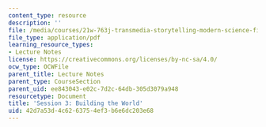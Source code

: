 ```yaml
---
content_type: resource
description: ''
file: /media/courses/21w-763j-transmedia-storytelling-modern-science-fiction-spring-2014/42d7a53d4c6263754ef3b6e6dc203e68_MIT21W_763JS14_Session_3.pdf
file_type: application/pdf
learning_resource_types:
- Lecture Notes
license: https://creativecommons.org/licenses/by-nc-sa/4.0/
ocw_type: OCWFile
parent_title: Lecture Notes
parent_type: CourseSection
parent_uid: ee843043-e02c-7d2c-64db-305d3079a948
resourcetype: Document
title: 'Session 3: Building the World'
uid: 42d7a53d-4c62-6375-4ef3-b6e6dc203e68
---
```

